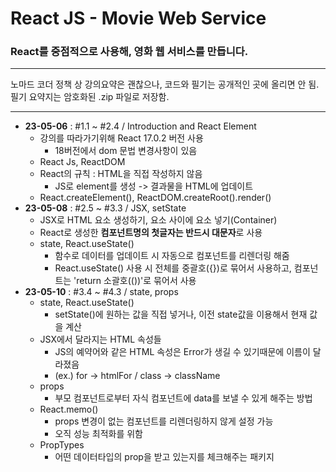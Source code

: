 # React JS - Movie Web Service
### React를 중점적으로 사용해, 영화 웹 서비스를 만듭니다.
  
---

노마드 코더 정책 상 강의요약은 괜찮으나, 코드와 필기는 공개적인 곳에 올리면 안 됨.  
필기 요약지는 암호화된 .zip 파일로 저장함.

---

- **23-05-06** : #1.1 ~ #2.4 / Introduction and React Element
    - 강의를 따라가기위해 React 17.0.2 버전 사용
        - 18버전에서 dom 문법 변경사항이 있음
    - React Js, ReactDOM
    - React의 규칙 : HTML을 직접 작성하지 않음
        - JS로 element를 생성 -> 결과물을 HTML에 업데이트
    - React.createElement(), ReactDOM.createRoot().render()
- **23-05-08** : #2.5 ~ #3.3 / JSX, setState
    - JSX로 HTML 요소 생성하기, 요소 사이에 요소 넣기(Container)
    - React로 생성한 **컴포넌트명의 첫글자는 반드시 대문자**로 사용
    - state, React.useState()
        - 함수로 데이터를 업데이트 시 자동으로 컴포넌트를 리렌더링 해줌
        - React.useState() 사용 시 전체를 중괄호({})로 묶어서 사용하고, 컴포넌트는 'return 소괄호(())'로 묶어서 사용
- **23-05-10** : #3.4 ~ #4.3 / state, props
    - state, React.useState()
        - setState()에 원하는 값을 직접 넣거나, 이전 state값을 이용해서 현재 값을 계산
    - JSX에서 달라지는 HTML 속성들
        - JS의 예약어와 같은 HTML 속성은 Error가 생길 수 있기때문에 이름이 달라졌음
        - (ex.) for -> htmlFor / class -> className
    - props
        - 부모 컴포넌트로부터 자식 컴포넌트에 data를 보낼 수 있게 해주는 방법
    - React.memo()
        - props 변경이 없는 컴포넌트를 리렌더링하지 않게 설정 가능
        - 오직 성능 최적화를 위함
    - PropTypes
        - 어떤 데이터타입의 prop을 받고 있는지를 체크해주는 패키지